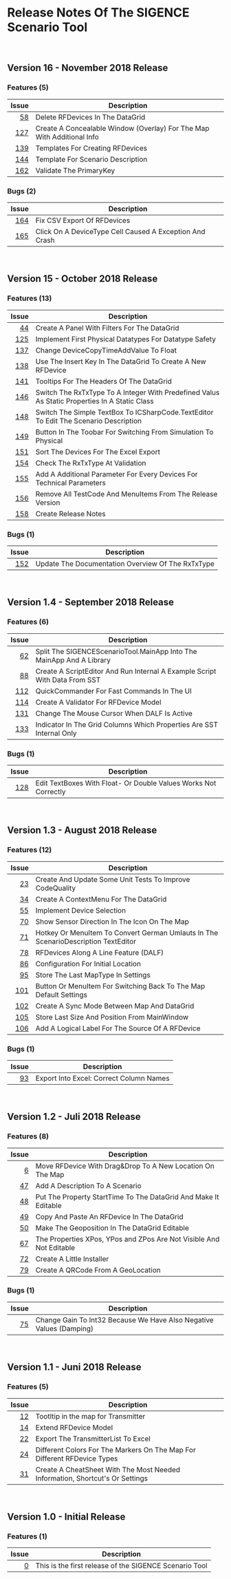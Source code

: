 ﻿# Release Notes Of The SIGENCE Scenario Tool

<br/>

## Version 16 - November 2018 Release

### Features (5)

Issue|Description
-:|-
[58](https://github.com/ObiWanLansi/SIGENCE-Scenario-Tool/issues/58)|Delete RFDevices In The DataGrid
[127](https://github.com/ObiWanLansi/SIGENCE-Scenario-Tool/issues/127)|Create A Concealable Window (Overlay) For The Map With Additional Info
[139](https://github.com/ObiWanLansi/SIGENCE-Scenario-Tool/issues/139)|Templates For Creating RFDevices
[144](https://github.com/ObiWanLansi/SIGENCE-Scenario-Tool/issues/144)|Template For Scenario Description
[162](https://github.com/ObiWanLansi/SIGENCE-Scenario-Tool/issues/162)|Validate The PrimaryKey

### Bugs (2)

Issue|Description
-:|-
[164](https://github.com/ObiWanLansi/SIGENCE-Scenario-Tool/issues/164)|Fix CSV Export Of RFDevices
[165](https://github.com/ObiWanLansi/SIGENCE-Scenario-Tool/issues/165)|Click On A DeviceType Cell Caused A Exception And Crash

<br/>

## Version 15 - October 2018 Release

### Features (13)

Issue|Description
-:|-
[44](https://github.com/ObiWanLansi/SIGENCE-Scenario-Tool/issues/44)|Create A Panel With Filters For The DataGrid
[125](https://github.com/ObiWanLansi/SIGENCE-Scenario-Tool/issues/125)|Implement First Physical Datatypes For Datatype Safety
[137](https://github.com/ObiWanLansi/SIGENCE-Scenario-Tool/issues/137)|Change DeviceCopyTimeAddValue To Float
[138](https://github.com/ObiWanLansi/SIGENCE-Scenario-Tool/issues/138)|Use The Insert Key In The DataGrid To Create A New RFDevice
[141](https://github.com/ObiWanLansi/SIGENCE-Scenario-Tool/issues/141)|Tooltips For The Headers Of The DataGrid
[146](https://github.com/ObiWanLansi/SIGENCE-Scenario-Tool/issues/146)|Switch The RxTxType To A Integer With Predefined Valus As Static Properties In A Static Class
[148](https://github.com/ObiWanLansi/SIGENCE-Scenario-Tool/issues/148)|Switch The Simple TextBox To ICSharpCode.TextEditor To Edit The Scenario Description
[149](https://github.com/ObiWanLansi/SIGENCE-Scenario-Tool/issues/149)|Button In The Toobar For Switching From Simulation To Physical
[151](https://github.com/ObiWanLansi/SIGENCE-Scenario-Tool/issues/151)|Sort The Devices For The Excel Export
[154](https://github.com/ObiWanLansi/SIGENCE-Scenario-Tool/issues/154)|Check The RxTxType At Validation
[155](https://github.com/ObiWanLansi/SIGENCE-Scenario-Tool/issues/155)|Add A Additional Parameter For Every Devices For Technical Parameters
[156](https://github.com/ObiWanLansi/SIGENCE-Scenario-Tool/issues/156)|Remove All TestCode And MenuItems From The Release Version
[158](https://github.com/ObiWanLansi/SIGENCE-Scenario-Tool/issues/158)|Create Release Notes

### Bugs (1)

Issue|Description
-:|-
[152](https://github.com/ObiWanLansi/SIGENCE-Scenario-Tool/issues/152)|Update The Documentation Overview Of The RxTxType

<br/>

## Version 1.4 - September 2018 Release

### Features (6)

Issue|Description
-:|-
[62](https://github.com/ObiWanLansi/SIGENCE-Scenario-Tool/issues/62)|Split The SIGENCEScenarioTool.MainApp Into The MainApp And A Library
[88](https://github.com/ObiWanLansi/SIGENCE-Scenario-Tool/issues/88)|Create A ScriptEditor And Run Internal A Example Script With Data From SST
[112](https://github.com/ObiWanLansi/SIGENCE-Scenario-Tool/issues/112)|QuickCommander For Fast Commands In The UI
[114](https://github.com/ObiWanLansi/SIGENCE-Scenario-Tool/issues/114)|Create A Validator For RFDevice Model
[131](https://github.com/ObiWanLansi/SIGENCE-Scenario-Tool/issues/131)|Change The Mouse Cursor When DALF Is Active
[133](https://github.com/ObiWanLansi/SIGENCE-Scenario-Tool/issues/133)|Indicator In The Grid Columns Which Properties Are SST Internal Only

### Bugs (1)

Issue|Description
-:|-
[128](https://github.com/ObiWanLansi/SIGENCE-Scenario-Tool/issues/128)|Edit TextBoxes With Float- Or Double Values Works Not Correctly

<br/>

## Version 1.3 - August 2018 Release

### Features (12)

Issue|Description
-:|-
[23](https://github.com/ObiWanLansi/SIGENCE-Scenario-Tool/issues/23)|Create And Update Some Unit Tests To Improve CodeQuality
[34](https://github.com/ObiWanLansi/SIGENCE-Scenario-Tool/issues/34)|Create A ContextMenu For The DataGrid
[55](https://github.com/ObiWanLansi/SIGENCE-Scenario-Tool/issues/55)|Implement Device Selection
[70](https://github.com/ObiWanLansi/SIGENCE-Scenario-Tool/issues/70)|Show Sensor Direction In The Icon On The Map
[71](https://github.com/ObiWanLansi/SIGENCE-Scenario-Tool/issues/71)|Hotkey Or MenuItem To Convert German Umlauts In The ScenarioDescription TextEditor
[78](https://github.com/ObiWanLansi/SIGENCE-Scenario-Tool/issues/78)|RFDevices Along A Line Feature (DALF)
[86](https://github.com/ObiWanLansi/SIGENCE-Scenario-Tool/issues/86)|Configuration For Initial Location
[95](https://github.com/ObiWanLansi/SIGENCE-Scenario-Tool/issues/95)|Store The Last MapType In Settings
[101](https://github.com/ObiWanLansi/SIGENCE-Scenario-Tool/issues/101)|Button Or MenuItem For Switching Back To The Map Default Settings
[102](https://github.com/ObiWanLansi/SIGENCE-Scenario-Tool/issues/102)|Create A Sync Mode Between Map And DataGrid
[105](https://github.com/ObiWanLansi/SIGENCE-Scenario-Tool/issues/105)|Store Last Size And Position From MainWindow
[106](https://github.com/ObiWanLansi/SIGENCE-Scenario-Tool/issues/106)|Add A Logical Label For The Source Of A RFDevice

### Bugs (1)

Issue|Description
-:|-
[93](https://github.com/ObiWanLansi/SIGENCE-Scenario-Tool/issues/93)|Export Into Excel: Correct Column Names

<br/>

## Version 1.2 - Juli 2018 Release

### Features (8)

Issue|Description
-:|-
[6](https://github.com/ObiWanLansi/SIGENCE-Scenario-Tool/issues/6)|Move RFDevice With Drag&Drop To A New Location On The Map
[47](https://github.com/ObiWanLansi/SIGENCE-Scenario-Tool/issues/47)|Add A Description To A Scenario
[48](https://github.com/ObiWanLansi/SIGENCE-Scenario-Tool/issues/48)|Put The Property StartTime To The DataGrid And Make It Editable
[49](https://github.com/ObiWanLansi/SIGENCE-Scenario-Tool/issues/49)|Copy And Paste An RFDevice In The DataGrid
[50](https://github.com/ObiWanLansi/SIGENCE-Scenario-Tool/issues/50)|Make The Geoposition In The DataGrid Editable
[67](https://github.com/ObiWanLansi/SIGENCE-Scenario-Tool/issues/67)|The Properties XPos, YPos and ZPos Are Not Visible And Not Editable
[72](https://github.com/ObiWanLansi/SIGENCE-Scenario-Tool/issues/72)|Create A Little Installer
[79](https://github.com/ObiWanLansi/SIGENCE-Scenario-Tool/issues/79)|Create A QRCode From A GeoLocation

### Bugs (1)

Issue|Description
-:|-
[75](https://github.com/ObiWanLansi/SIGENCE-Scenario-Tool/issues/75)|Change Gain To Int32 Because We Have Also Negative Values (Damping)

<br/>

## Version 1.1 - Juni 2018 Release

### Features (5)

Issue|Description
-:|-
[12](https://github.com/ObiWanLansi/SIGENCE-Scenario-Tool/issues/12)|Tootltip in the map for Transmitter
[14](https://github.com/ObiWanLansi/SIGENCE-Scenario-Tool/issues/14)|Extend RFDevice Model
[22](https://github.com/ObiWanLansi/SIGENCE-Scenario-Tool/issues/22)|Export The TransmitterList To Excel
[24](https://github.com/ObiWanLansi/SIGENCE-Scenario-Tool/issues/24)|Different Colors For The Markers On The Map For Different RFDevice Types
[31](https://github.com/ObiWanLansi/SIGENCE-Scenario-Tool/issues/31)|Create A CheatSheet With The Most Needed Information, Shortcut's Or Settings

<br/>

## Version 1.0 - Initial Release

### Features (1)

Issue|Description
-:|-
[0](https://github.com/ObiWanLansi/SIGENCE-Scenario-Tool/issues/0)|This is the first release of the SIGENCE Scenario Tool

